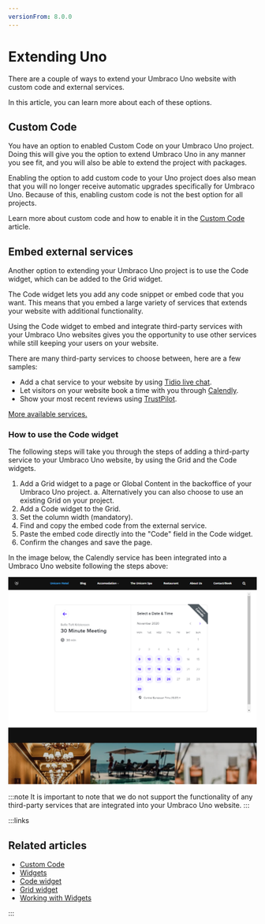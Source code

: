 ```yaml
---
versionFrom: 8.0.0
---
```


# Extending Uno

There are a couple of ways to extend your Umbraco Uno website with custom code and external services.

In this article, you can learn more about each of these options.

## Custom Code

You have an option to enabled Custom Code on your Umbraco Uno project. Doing this will give you the option to extend Umbraco Uno in any manner you see fit, and you will also be able to extend the project with packages.

Enabling the option to add custom code to your Uno project does also mean that you will no longer receive automatic upgrades specifically for Umbraco Uno. Because of this, enabling custom code is not the best option for all projects.

Learn more about custom code and how to enable it in the [Custom Code](../../Custom-Code) article.

## Embed external services

Another option to extending your Umbraco Uno project is to use the Code widget, which can be added to the Grid widget.

The Code widget lets you add any code snippet or embed code that you want. This means that you embed a large variety of services that extends your website with additional functionality.

Using the Code widget to embed and integrate third-party services with your Umbraco Uno websites gives you the opportunity to use other services while still keeping your users on your website.

There are many third-party services to choose between, here are a few samples:

* Add a chat service to your website by using [Tidio live chat](https://www.tidio.com/knowledge/getting-started/how-to-install-chat-on-your-website/).
* Let visitors on your website book a time with you through [Calendly](https://help.calendly.com/hc/en-us/articles/223147027-Embed-options-overview).
* Show your most recent reviews using [TrustPilot](https://support.trustpilot.com/hc/en-us/articles/203840826-Add-a-TrustBox-widget-to-a-webpage).

[More available services.](https://elfsight.com/widgets/)

### How to use the Code widget

The following steps will take you through the steps of adding a third-party service to your Umbraco Uno website, by using the Grid and the Code widgets.

1. Add a Grid widget to a page or Global Content in the backoffice of your Umbraco Uno project.
  a. Alternatively you can also choose to use an existing Grid on your project.
2. Add a Code widget to the Grid.
3. Set the column width (mandatory).
4. Find and copy the embed code from the external service.
5. Paste the embed code directly into the "Code" field in the Code widget.
6. Confirm the changes and save the page.

In the image below, the Calendly service has been integrated into a Umbraco Uno website following the steps above:

![Example of the Calendly service embedded on the default Umbraco Uno frontpage](images/embedded-calendly-service.png)

:::note
It is important to note that we do not support the functionality of any third-party services that are integrated into your Umbraco Uno website.
:::

:::links
## Related articles

- [Custom Code](../../Custom-Code)
- [Widgets](../../Widgets)
- [Code widget](../../Widgets/Grid/Code)
- [Grid widget](../../Widgets/Grid)
- [Working with Widgets](../Working-with-widgets)

:::
